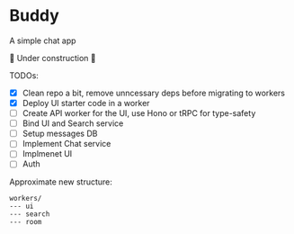 # Buddy

A simple chat app

🚧 Under construction 🚧

TODOs:

- [x] Clean repo a bit, remove unncessary deps before migrating to workers
- [x] Deploy UI starter code in a worker
- [ ] Create API worker for the UI, use Hono or tRPC for type-safety
- [ ] Bind UI and Search service
- [ ] Setup messages DB
- [ ] Implement Chat service
- [ ] Implmenet UI
- [ ] Auth

Approximate new structure:

```
workers/
--- ui
--- search
--- room
```
